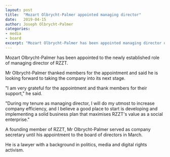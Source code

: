 ```yaml
---
layout: post
title:  "Mozart Olbrycht-Palmer appointed managing director"
date:   2019-04-15
author: Joseph Olbrycht-Palmer
categories:
- media
- board
excerpt: "Mozart Olbrycht-Palmer has been appointed managing director of RZZT. He said he is looking forward to taking the company into its next stage."
---
```


Mozart Olbrycht-Palmer has been appointed to the newly established role of managing director of RZZT.

Mr Olbrycht-Palmer thanked members for the appointment and said he is looking forward to taking the company into its next stage.

"I am very grateful for the appointment and thank members for their support," he said.

"During my tenure as managing director, I will do my utmost to increase company efficiency, and I believe a good place to start is developing and implementing a solid business plan that maximises RZZT's value as a social enterprise."

A founding member of RZZT, Mr Olbrycht-Palmer served as company secretary until his appointment to the board of directors in March.

He is a lawyer with a background in politics, media and digital rights activism.